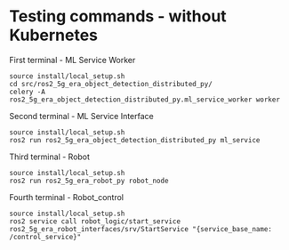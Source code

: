 # Testing commands - without Kubernetes


First terminal - ML Service Worker
```
source install/local_setup.sh
cd src/ros2_5g_era_object_detection_distributed_py/
celery -A ros2_5g_era_object_detection_distributed_py.ml_service_worker worker
```


Second terminal - ML Service Interface
```
source install/local_setup.sh
ros2 run ros2_5g_era_object_detection_distributed_py ml_service
```


Third terminal - Robot
```
source install/local_setup.sh
ros2 run ros2_5g_era_robot_py robot_node

```


Fourth terminal - Robot_control
```
source install/local_setup.sh
ros2 service call robot_logic/start_service ros2_5g_era_robot_interfaces/srv/StartService "{service_base_name: /control_service}"
```
